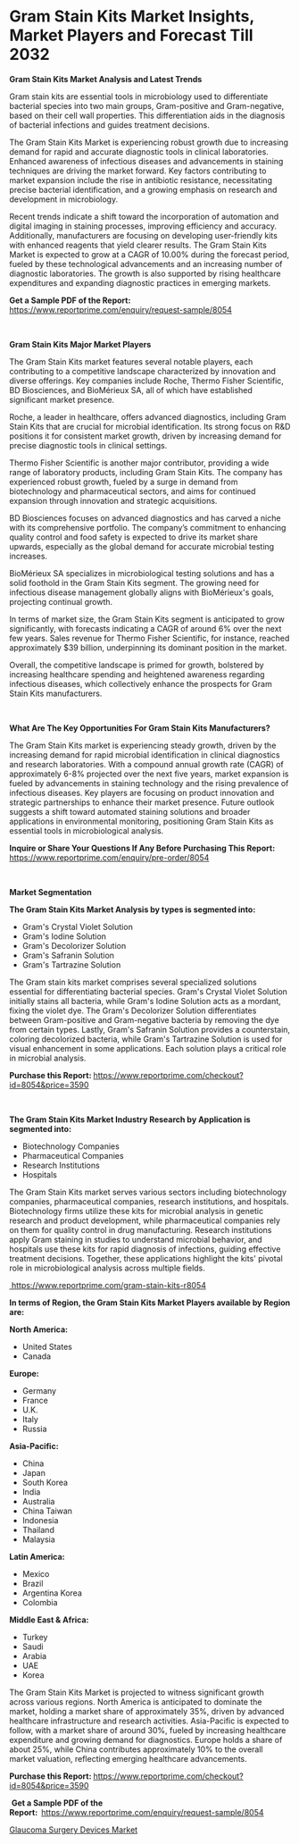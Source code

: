 <p><h1>Gram Stain Kits Market Insights, Market Players and Forecast Till 2032</h1></p><p><strong>Gram Stain Kits Market Analysis and Latest Trends</strong></p>
<p><p>Gram stain kits are essential tools in microbiology used to differentiate bacterial species into two main groups, Gram-positive and Gram-negative, based on their cell wall properties. This differentiation aids in the diagnosis of bacterial infections and guides treatment decisions.</p><p>The Gram Stain Kits Market is experiencing robust growth due to increasing demand for rapid and accurate diagnostic tools in clinical laboratories. Enhanced awareness of infectious diseases and advancements in staining techniques are driving the market forward. Key factors contributing to market expansion include the rise in antibiotic resistance, necessitating precise bacterial identification, and a growing emphasis on research and development in microbiology.</p><p>Recent trends indicate a shift toward the incorporation of automation and digital imaging in staining processes, improving efficiency and accuracy. Additionally, manufacturers are focusing on developing user-friendly kits with enhanced reagents that yield clearer results. The Gram Stain Kits Market is expected to grow at a CAGR of 10.00% during the forecast period, fueled by these technological advancements and an increasing number of diagnostic laboratories. The growth is also supported by rising healthcare expenditures and expanding diagnostic practices in emerging markets.</p></p>
<p><strong>Get a Sample PDF of the Report:&nbsp;</strong> <a href="https://www.reportprime.com/enquiry/request-sample/8054?utm_campaign=2251&utm_medium=2&utm_source=Github&utm_content=ia&utm_term=19032025&utm_id=gram-stain-kits">https://www.reportprime.com/enquiry/request-sample/8054</a></p>
<p>&nbsp;</p>
<p><strong>Gram Stain Kits Major Market Players</strong></p>
<p><p>The Gram Stain Kits market features several notable players, each contributing to a competitive landscape characterized by innovation and diverse offerings. Key companies include Roche, Thermo Fisher Scientific, BD Biosciences, and BioMérieux SA, all of which have established significant market presence.</p><p>Roche, a leader in healthcare, offers advanced diagnostics, including Gram Stain Kits that are crucial for microbial identification. Its strong focus on R&D positions it for consistent market growth, driven by increasing demand for precise diagnostic tools in clinical settings.</p><p>Thermo Fisher Scientific is another major contributor, providing a wide range of laboratory products, including Gram Stain Kits. The company has experienced robust growth, fueled by a surge in demand from biotechnology and pharmaceutical sectors, and aims for continued expansion through innovation and strategic acquisitions.</p><p>BD Biosciences focuses on advanced diagnostics and has carved a niche with its comprehensive portfolio. The company’s commitment to enhancing quality control and food safety is expected to drive its market share upwards, especially as the global demand for accurate microbial testing increases.</p><p>BioMérieux SA specializes in microbiological testing solutions and has a solid foothold in the Gram Stain Kits segment. The growing need for infectious disease management globally aligns with BioMérieux's goals, projecting continual growth.</p><p>In terms of market size, the Gram Stain Kits segment is anticipated to grow significantly, with forecasts indicating a CAGR of around 6% over the next few years. Sales revenue for Thermo Fisher Scientific, for instance, reached approximately $39 billion, underpinning its dominant position in the market.</p><p>Overall, the competitive landscape is primed for growth, bolstered by increasing healthcare spending and heightened awareness regarding infectious diseases, which collectively enhance the prospects for Gram Stain Kits manufacturers.</p></p>
<p>&nbsp;</p>
<p><strong>What Are The Key Opportunities For Gram Stain Kits Manufacturers?</strong></p>
<p><p>The Gram Stain Kits market is experiencing steady growth, driven by the increasing demand for rapid microbial identification in clinical diagnostics and research laboratories. With a compound annual growth rate (CAGR) of approximately 6-8% projected over the next five years, market expansion is fueled by advancements in staining technology and the rising prevalence of infectious diseases. Key players are focusing on product innovation and strategic partnerships to enhance their market presence. Future outlook suggests a shift toward automated staining solutions and broader applications in environmental monitoring, positioning Gram Stain Kits as essential tools in microbiological analysis.</p></p>
<p><strong>Inquire or Share Your Questions If Any Before Purchasing This Report:</strong> <a href="https://www.reportprime.com/enquiry/pre-order/8054?utm_campaign=2251&utm_medium=2&utm_source=Github&utm_content=ia&utm_term=19032025&utm_id=gram-stain-kits">https://www.reportprime.com/enquiry/pre-order/8054</a></p>
<p>&nbsp;</p>
<p><strong>Market Segmentation</strong></p>
<p><strong>The Gram Stain Kits Market Analysis by types is segmented into:</strong></p>
<p><ul><li>Gram's Crystal Violet Solution</li><li>Gram's Iodine Solution</li><li>Gram's Decolorizer Solution</li><li>Gram's Safranin Solution</li><li>Gram's Tartrazine Solution</li></ul></p>
<p><p>The Gram stain kits market comprises several specialized solutions essential for differentiating bacterial species. Gram's Crystal Violet Solution initially stains all bacteria, while Gram's Iodine Solution acts as a mordant, fixing the violet dye. The Gram's Decolorizer Solution differentiates between Gram-positive and Gram-negative bacteria by removing the dye from certain types. Lastly, Gram's Safranin Solution provides a counterstain, coloring decolorized bacteria, while Gram's Tartrazine Solution is used for visual enhancement in some applications. Each solution plays a critical role in microbial analysis.</p></p>
<p><strong>Purchase this Report:&nbsp;</strong><a href="https://www.reportprime.com/checkout?id=8054&price=3590&utm_campaign=2251&utm_medium=2&utm_source=Github&utm_content=ia&utm_term=19032025&utm_id=gram-stain-kits">https://www.reportprime.com/checkout?id=8054&price=3590</a></p>
<p>&nbsp;</p>
<p><strong>The Gram Stain Kits Market Industry Research by Application is segmented into:</strong></p>
<p><ul><li>Biotechnology Companies</li><li>Pharmaceutical Companies</li><li>Research Institutions</li><li>Hospitals</li></ul></p>
<p><p>The Gram Stain Kits market serves various sectors including biotechnology companies, pharmaceutical companies, research institutions, and hospitals. Biotechnology firms utilize these kits for microbial analysis in genetic research and product development, while pharmaceutical companies rely on them for quality control in drug manufacturing. Research institutions apply Gram staining in studies to understand microbial behavior, and hospitals use these kits for rapid diagnosis of infections, guiding effective treatment decisions. Together, these applications highlight the kits' pivotal role in microbiological analysis across multiple fields.</p></p>
<p><a href="https://www.reportprime.com/gram-stain-kits-r8054?utm_campaign=2251&utm_medium=2&utm_source=Github&utm_content=ia&utm_term=19032025&utm_id=gram-stain-kits">&nbsp;https://www.reportprime.com/gram-stain-kits-r8054</a></p>
<p><strong>In terms of Region, the Gram Stain Kits Market Players available by Region are:</strong></p>
<p>
    <p> <strong> North America: </strong>
        <ul>
            <li>United States</li>
            <li>Canada</li>
        </ul>
        </p> 
    <p> <strong> Europe: </strong>
        <ul>
            <li>Germany</li>
            <li>France</li>
            <li>U.K.</li>
            <li>Italy</li>
            <li>Russia</li>
        </ul>
        </p> 
    <p> <strong> Asia-Pacific: </strong>
        <ul>
            <li>China</li>
            <li>Japan</li>
            <li>South Korea</li>
            <li>India</li>
            <li>Australia</li>
            <li>China Taiwan</li>
            <li>Indonesia</li>
            <li>Thailand</li>
            <li>Malaysia</li>
        </ul>
        </p> 
    <p> <strong> Latin America: </strong>
        <ul>
            <li>Mexico</li>
            <li>Brazil</li>
            <li>Argentina Korea</li>
            <li>Colombia</li>
        </ul>
        </p> 
    <p> <strong> Middle East & Africa: </strong>
        <ul>
            <li>Turkey</li>
            <li>Saudi</li>
            <li>Arabia</li>
            <li>UAE</li>
            <li>Korea</li>
        </ul>
    </p>
    </p>
<p><p>The Gram Stain Kits Market is projected to witness significant growth across various regions. North America is anticipated to dominate the market, holding a market share of approximately 35%, driven by advanced healthcare infrastructure and research activities. Asia-Pacific is expected to follow, with a market share of around 30%, fueled by increasing healthcare expenditure and growing demand for diagnostics. Europe holds a share of about 25%, while China contributes approximately 10% to the overall market valuation, reflecting emerging healthcare advancements.</p></p>
<p><strong>Purchase this Report: </strong><a href="https://www.reportprime.com/checkout?id=8054&price=3590&utm_campaign=2251&utm_medium=2&utm_source=Github&utm_content=ia&utm_term=19032025&utm_id=gram-stain-kits">https://www.reportprime.com/checkout?id=8054&price=3590</a></p>
<p>&nbsp;<strong>Get a Sample PDF of the Report:&nbsp;&nbsp;</strong><a href="https://www.reportprime.com/enquiry/request-sample/8054?utm_campaign=2251&utm_medium=2&utm_source=Github&utm_content=ia&utm_term=19032025&utm_id=gram-stain-kits">https://www.reportprime.com/enquiry/request-sample/8054</a></p>
<p><strong></strong></p>
<p><p><a href="https://github.com/phephezxnf/Market-Research-Report-List-1/blob/main/glaucoma-surgery-devices-market.md?utm_campaign=2251&utm_medium=2&utm_source=Github&utm_content=ia&utm_term=19032025&utm_id=gram-stain-kits">Glaucoma Surgery Devices Market</a></p></p>